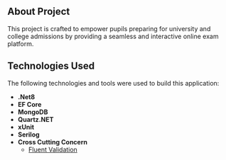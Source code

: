 ## About Project
This project is crafted to empower pupils preparing for university and college admissions by providing a seamless and interactive online exam platform.
## Technologies Used
The following technologies and tools were used to build this application:
  - **.Net8**
  - **EF Core**
  - **MongoDB**
  - **Quartz.NET**
  - **xUnit**
  - **Serilog**
  - **Cross Cutting Concern**
     - [Fluent Validation](https://fluentvalidation.net/)
  
